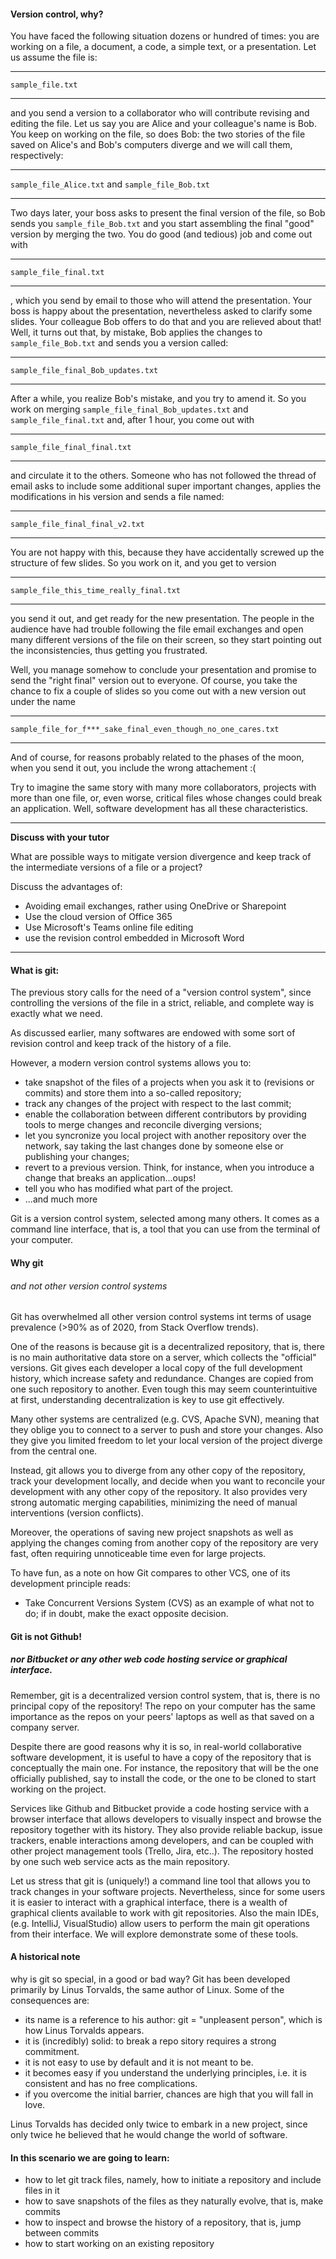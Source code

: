 #### Version control, why?

You have faced the following situation dozens or hundred of times: you are working on a file, a document, a code,
 a simple text, or a presentation. Let us assume the file is:
 
---

`sample_file.txt`

---
  
and you send a version to a collaborator who will contribute revising and editing the file.
 Let us say you are Alice and your colleague's name is Bob.
You keep on working on the file, so does Bob: the two stories of the file saved on Alice's and Bob's computers diverge
 and we will call them, respectively:

---

`sample_file_Alice.txt` and `sample_file_Bob.txt`

---


Two days later, your boss asks to present the final version of the file, so Bob sends you `sample_file_Bob.txt` and you start assembling
 the final "good" version by merging the two. You do good (and tedious) job and come out with
 
---

`sample_file_final.txt`

---
 
, which you send by email to those who will attend the presentation. Your boss is happy about the presentation, nevertheless asked to clarify some slides.
 Your colleague Bob offers to do that and you are relieved about that!
  Well, it turns out that, by mistake, Bob applies the changes to `sample_file_Bob.txt` and sends you a version called:
  
---

`sample_file_final_Bob_updates.txt`

---

After a while, you realize Bob's mistake, and you try to amend it. So you work on merging `sample_file_final_Bob_updates.txt`
 and `sample_file_final.txt` and, after 1 hour, you come out with
 
---

`sample_file_final_final.txt`

---

and circulate it to the others. Someone who has not followed the thread of email asks to include some additional 
super important changes, applies the modifications in his version and sends a file named:

---

`sample_file_final_final_v2.txt`

---

You are not happy with this, because they have accidentally screwed up the structure of few slides.
 So you work on it, and you get to version

---

`sample_file_this_time_really_final.txt`

---

you send it out, and get ready for the new presentation. The people in the audience have had trouble following the file email exchanges
 and open many different versions of the file on their screen, so they start pointing out the inconsistencies,
  thus getting you frustrated. 

Well, you manage somehow to conclude your presentation and promise to send the "right final" version out to everyone.
 Of course, you take the chance to fix a couple of slides so you come out with a new version out under the name
 
---

`sample_file_for_f***_sake_final_even_though_no_one_cares.txt`

---
 
And of course, for reasons probably related to the phases of the moon, when you send it out, you include the wrong attachement :(

Try to imagine the same story with many more collaborators, projects with more than one file, or, even worse,
 critical files whose changes could break an application. Well, software development has all these characteristics.

------------------------
**Discuss with your tutor**

What are possible ways to mitigate version divergence and keep track of the intermediate versions of a file or a project?

Discuss the advantages of:

- Avoiding email exchanges, rather using OneDrive or Sharepoint
- Use the cloud version of Office 365
- Use Microsoft's Teams online file editing
- use the revision control embedded in Microsoft Word

-------------------------


#### What is git:

The previous story calls for the need of a "version control system", since controlling the versions of the file in a
 strict, reliable, and complete way is exactly what we need.
 
As discussed earlier, many softwares are endowed with some sort of revision control and keep track of the history of a file. 

However, a modern version control systems allows you to:

- take snapshot of the files of a projects when you ask it to (revisions or commits) and store them into a so-called repository;
- track any changes of the project with respect to the last commit;
- enable the collaboration between different contributors by providing tools to merge changes and reconcile diverging versions; 
- let you syncronize you local project with another repository over the network, say taking the last changes done by someone else
 or publishing your changes;
- revert to a previous version. Think, for instance, when you introduce a change that breaks an application...oups!
- tell you who has modified what part of the project.
- ...and much more 

Git is a version control system, selected among many others. It comes as a command line interface, that is, a tool that
 you can use from the terminal of your computer.


#### Why git
###### and not other version control systems

Git has overwhelmed all other version control systems int terms of usage prevalence (>90% as of 2020, from Stack Overflow trends). 

One of the reasons is because git is a decentralized repository, that is, there is no main authoritative data store on a server,
 which collects the "official" versions. Git gives each developer a local copy of the full development history, which increase safety and redundance.
Changes are copied from one such repository to another. Even tough this may seem counterintuitive at first,
 understanding decentralization is key to use git effectively.

Many other systems are centralized (e.g. CVS, Apache SVN), meaning that they oblige you to connect to a server to push and store your changes.
 Also they give you limited freedom to let your local version of the project diverge from the central one.
  
Instead, git allows you to diverge from any other copy of the repository, track your development locally,
 and decide when you want to reconcile your development with any other copy of the repository. 
It also provides very strong automatic merging capabilities, minimizing the need of manual interventions (version conflicts). 

Moreover, the operations of saving new project snapshots as well as applying the changes coming from another copy of the repository
 are very fast, often requiring unnoticeable time even for large projects.

To have fun, as a note on how Git compares to other VCS, one of its development principle reads:

- Take Concurrent Versions System (CVS) as an example of what not to do; if in doubt, make the exact opposite decision.

#### Git is not Github! 
##### nor Bitbucket or any other web code hosting service or graphical interface.

Remember, git is a decentralized version control system, that is, there is no principal copy of the repository! 
The repo on your computer has the same importance as the repos on your peers' laptops as well as that saved on a company server.

Despite there are good reasons why it is so, in real-world collaborative software development, it is useful to have a copy of the repository that is conceptually the main one.
For instance, the repository that will be the one officially published, say to install the code, or the one to be cloned
 to start working on the project. 

Services like Github and Bitbucket provide a code hosting service with a browser interface that allows developers
 to visually inspect and browse the repository together with its history.
They also provide reliable backup, issue trackers, enable interactions among developers,
 and can be coupled with other project management tools (Trello, Jira, etc..). 
The repository hosted by one such web service acts as the main repository.
 
Let us stress that git is (uniquely!) a command line tool that allows you to track changes in your software projects. 
Nevertheless, since for some users it is easier to interact with a graphical interface, 
there is a wealth of graphical clients available to work with git repositories.
Also the main IDEs, (e.g. IntelliJ, VisualStudio) allow users to perform the main git operations from their interface.
We will explore demonstrate some of these tools.


#### A historical note 
why is git so special, in a good or bad way?
Git has been developed primarily by Linus Torvalds, the same author of Linux. Some of the consequences are:

- its name is a reference to his author: git = "unpleasent person", which is how Linus Torvalds appears.
- it is (incredibly) solid: to break a repo sitory requires a strong commitment.
- it is not easy to use by default and it is not meant to be.
- it becomes easy if you understand the underlying principles, i.e. it is consistent and has no free complications. 
- if you overcome the initial barrier, chances are high that you will fall in love. 

Linus Torvalds has decided only twice to embark in a new project, since only twice he believed
 that he would change the world of software.

#### In this scenario we are going to learn:

- how to let git track files, namely, how to initiate a repository and include files in it
- how to save snapshots of the files as they naturally evolve, that is, make commits
- how to inspect and browse the history of a repository, that is, jump between commits
- how to start working on an existing repository


